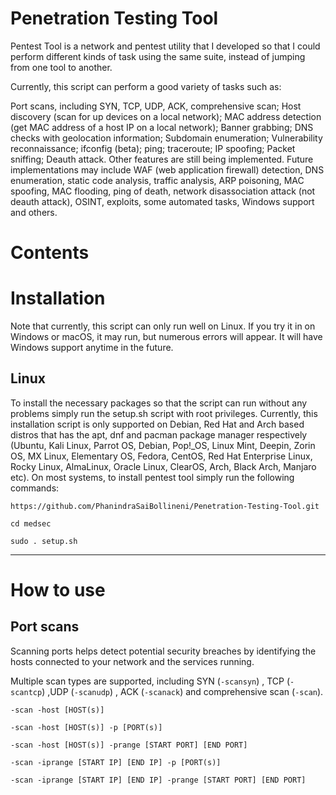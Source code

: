 # Penetration Testing Tool
Pentest Tool is a network and pentest utility that I developed so that I could perform different kinds of task using the same suite, instead of jumping from one tool to another.

Currently, this script can perform a good variety of tasks such as:

Port scans, including SYN, TCP, UDP, ACK, comprehensive scan;
Host discovery (scan for up devices on a local network);
MAC address detection (get MAC address of a host IP on a local network);
Banner grabbing;
DNS checks with geolocation information;
Subdomain enumeration;
Vulnerability reconnaissance;
ifconfig (beta);
ping;
traceroute;
IP spoofing;
Packet sniffing;
Deauth attack.
Other features are still being implemented. Future implementations may include WAF (web application firewall) detection, DNS enumeration, static code analysis, traffic analysis, ARP poisoning, MAC spoofing, MAC flooding, ping of death, network disassociation attack (not deauth attack), OSINT, exploits, some automated tasks, Windows support and others.

# Contents
# Installation
Note that currently, this script can only run well on Linux. If you try it in on Windows or macOS, it may run, but numerous errors will appear. It will have Windows support anytime in the future.
## Linux
To install the necessary packages so that the script can run without any problems simply run the setup.sh script with root privileges. Currently, this installation script is only supported on Debian, Red Hat and Arch based distros that has the apt, dnf and pacman package manager respectively (Ubuntu, Kali Linux, Parrot OS, Debian, Pop!_OS, Linux Mint, Deepin, Zorin OS, MX Linux, Elementary OS, Fedora, CentOS, Red Hat Enterprise Linux, Rocky Linux, AlmaLinux, Oracle Linux, ClearOS, Arch, Black Arch, Manjaro etc). On most systems, to install pentest tool simply run the following commands:

`https://github.com/PhanindraSaiBollineni/Penetration-Testing-Tool.git`

`cd medsec`

`sudo . setup.sh`
***
# How to use
## Port scans
Scanning ports helps detect potential security breaches by identifying the hosts connected to your network and the services running.

Multiple scan types are supported, including SYN  (`-scansyn`) , TCP (`-scantcp`) ,UDP (`-scanudp`) , ACK (`-scanack`) and comprehensive scan (`-scan`).

`-scan -host [HOST(s)]`

`-scan -host [HOST(s)] -p [PORT(s)]`

`-scan -host [HOST(s)] -prange [START PORT] [END PORT]`

`-scan -iprange [START IP] [END IP] -p [PORT(s)]`

`-scan -iprange [START IP] [END IP] -prange [START PORT] [END PORT]`

